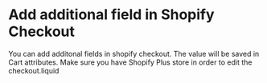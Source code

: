# Add additional field in Shopify Checkout

You can add additonal fields in shopify checkout. The value will be saved in Cart attributes.
Make sure you have Shopify Plus store in order to edit the checkout.liquid
